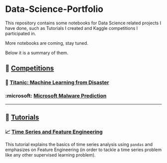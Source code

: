 # Data-Science-Portfolio
This repository contains some notebooks for Data Science related projects I have done, such as Tutorials I created and Kaggle competitions I participated in.

More notebooks are coming, stay tuned.

Below it is a summary of them.

## :checkered_flag: [Competitions](Competitions)

### :ship: [Titanic: Machine Learning from Disaster](Competitions/Titanic.ipynb)
### :microsoft: [Microsoft Malware Prediction](Competitions/Malware%20Prediction.ipynb)

---------------

## :green_book: [Tutorials](Tutorials)

### :chart_with_upwards_trend: [Time Series and Feature Engineering](Tutorials/Time%20Series%20Tutorial.ipynb)
This tutorial explains the basics of time series analysis using `pandas` and emphasizes on Feature Engineering (in order to tackle a time series problem like any other supervised learning problem).
